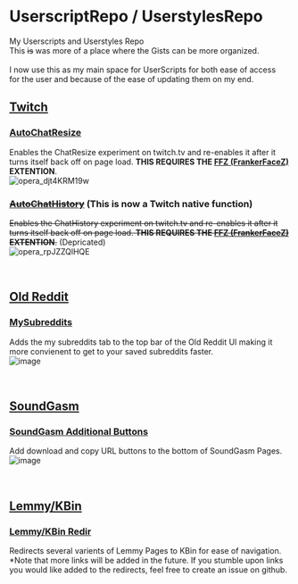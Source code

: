 # UserscriptRepo / UserstylesRepo
My Userscripts and Userstyles Repo <br/>
This ~~is~~ was more of a place where the Gists can be more organized.<br/><br/>
I now use this as my main space for UserScripts for both ease of access<br/>
for the user and because of the ease of updating them on my end.



## [Twitch](https://twitch.tv)


### [AutoChatResize](https://raw.githubusercontent.com/ikeman2003/UserscriptRepo/main/Userscripts/Twitch/AutoChatResize.user.js)
Enables the ChatResize experiment on twitch.tv and re-enables it after it turns itself back off on page load. **THIS REQUIRES THE [FFZ (FrankerFaceZ)](https://www.frankerfacez.com) EXTENTION**. <br/>
![opera_djt4KRM19w](https://user-images.githubusercontent.com/96934345/196009289-ad97f129-c42a-4fb2-83d3-6777be3f4255.gif)


### ~~[AutoChatHistory](https://raw.githubusercontent.com/ikeman2003/UserscriptRepo/main/Userscripts/Twitch/AutoChatHistory.user.js)~~ (This is now a Twitch native function)
~~Enables the ChatHistory experiment on twitch.tv and re-enables it after it turns itself back off on page load. **THIS REQUIRES THE [FFZ (FrankerFaceZ)](https://www.frankerfacez.com) EXTENTION**.~~ (Depricated) <br/>
![opera_rpJZZQlHQE](https://user-images.githubusercontent.com/96934345/202865998-ad46fbe0-7dd1-44e3-b7d3-a4856c67b9b6.gif)

<br />


## [Old Reddit](https://old.reddit.com)

### [MySubreddits](https://raw.githubusercontent.com/ikeman2003/UserscriptRepo/main/Userscripts/Old%20Reddit/AddMySubreddits.user.js)
Adds the my subreddits tab to the top bar of the Old Reddit UI making it more convienent to get to your saved subreddits faster. <br/>
![image](https://user-images.githubusercontent.com/96934345/196236033-faf91fc5-3c8d-470d-bf11-8c7dcd81e4c8.png)

<br />

## [SoundGasm](https://soundgasm.net)

### [SoundGasm Additional Buttons](https://raw.githubusercontent.com/ikeman2003/UserscriptRepo/main/Userscripts/SoundGasm/SoundGasm-Additional-Buttons.user.js)
Add download and copy URL buttons to the bottom of SoundGasm Pages.<br/>
![image](https://user-images.githubusercontent.com/96934345/227063451-e225788c-4441-4924-8c92-a62400dbe8e9.png)

<br />

## [Lemmy/KBin](https://kbin.social)

### [Lemmy/KBin Redir](https://github.com/ikeman2003/UserscriptRepo/raw/main/Userscripts/Lemmy/Lemmy%20Redir.user.js)
Redirects several varients of Lemmy Pages to KBin for ease of navigation. *Note that more links will be added in the future. If you stumble upon links you would like added to the redirects, feel free to create an issue on github.<br/>